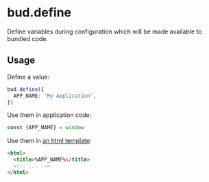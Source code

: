 # bud.define

Define variables during configuration which will be made available to bundled code.

## Usage

Define a value:

```ts
bud.define({
  APP_NAME: 'My Application',
})
```

Use them in application code:

```ts
const {APP_NAME} = window
```

Use them in [an html template](docs/bud.template):

```html
<html>
  <title>%APP_NAME%</title>
  <!-- ... -->
</html>
```
